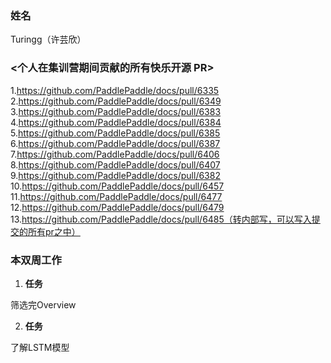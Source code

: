 ### 姓名

Turingg（许芸欣）

###  <个人在集训营期间贡献的所有快乐开源 PR>

1.https://github.com/PaddlePaddle/docs/pull/6335
2.https://github.com/PaddlePaddle/docs/pull/6349
3.https://github.com/PaddlePaddle/docs/pull/6383
4.https://github.com/PaddlePaddle/docs/pull/6384
5.https://github.com/PaddlePaddle/docs/pull/6385
6.https://github.com/PaddlePaddle/docs/pull/6387
7.https://github.com/PaddlePaddle/docs/pull/6406
8.https://github.com/PaddlePaddle/docs/pull/6407
9.https://github.com/PaddlePaddle/docs/pull/6382
10.https://github.com/PaddlePaddle/docs/pull/6457
11.https://github.com/PaddlePaddle/docs/pull/6477
12.https://github.com/PaddlePaddle/docs/pull/6479
13.https://github.com/PaddlePaddle/docs/pull/6485（转内部写，可以写入提交的所有pr之中）

### 本双周工作

1. **任务**

筛选完Overview

2. **任务**

了解LSTM模型
